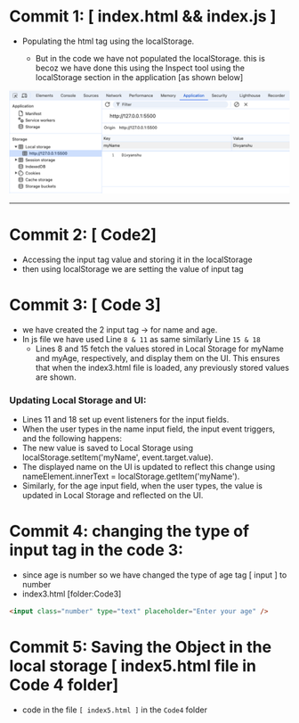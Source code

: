 # Commit 1: [ index.html && index.js ]

- Populating the html tag <span> using the localStorage.
  - But in the code we have not populated the localStorage. this is becoz we have done this using the Inspect tool using the localStorage section in the application [as shown below]

<div style="text-align: center">
<img src="./Images/1.png" alt="Alt Text" width="600">
</div>

---

# Commit 2: [ Code2]

- Accessing the input tag value and storing it in the localStorage
- then using localStorage we are setting the value of input tag

# Commit 3: [ Code 3]

- we have created the 2 input tag -> for name and age.
- In js file we have used Line `8 & 11` as same similarly Line `15 & 18`
  - Lines 8 and 15 fetch the values stored in Local Storage for myName and myAge, respectively, and display them on the UI. This ensures that when the index3.html file is loaded, any previously stored values are shown.

### Updating Local Storage and UI:

- Lines 11 and 18 set up event listeners for the input fields.
- When the user types in the name input field, the input event triggers, and the following happens:
- The new value is saved to Local Storage using localStorage.setItem('myName', event.target.value).
- The displayed name on the UI is updated to reflect this change using nameElement.innerText = localStorage.getItem('myName').
- Similarly, for the age input field, when the user types, the value is updated in Local Storage and reflected on the UI.

# Commit 4: changing the type of input tag in the code 3:

- since age is number so we have changed the type of age tag [ input ] to number
- index3.html [folder:Code3]

```html
<input class="number" type="text" placeholder="Enter your age" />
```

# Commit 5: Saving the Object in the local storage [ index5.html file in Code 4 folder]

- code in the file `[ index5.html ]` in the `Code4` folder

